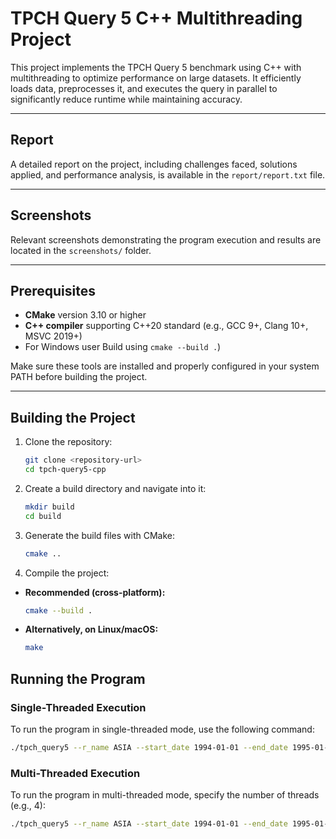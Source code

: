 # TPCH Query 5 C++ Multithreading Project

This project implements the TPCH Query 5 benchmark using C++ with multithreading to optimize performance on large datasets. It efficiently loads data, preprocesses it, and executes the query in parallel to significantly reduce runtime while maintaining accuracy.

---

## Report

A detailed report on the project, including challenges faced, solutions applied, and performance analysis, is available in the `report/report.txt` file.

---

## Screenshots

Relevant screenshots demonstrating the program execution and results are located in the `screenshots/` folder.

---

## Prerequisites

- **CMake** version 3.10 or higher
- **C++ compiler** supporting C++20 standard (e.g., GCC 9+, Clang 10+, MSVC 2019+)
- For Windows user Build using `cmake --build .`)

Make sure these tools are installed and properly configured in your system PATH before building the project.


---

## Building the Project

1. Clone the repository:
   ```bash
   git clone <repository-url>
   cd tpch-query5-cpp
   ```

2. Create a build directory and navigate into it:
   ```bash
   mkdir build
   cd build
   ```

3. Generate the build files with CMake:
   ```bash
   cmake ..
   ```

4. Compile the project:  

- **Recommended (cross-platform):**  

   ```bash
   cmake --build .
   ```

- **Alternatively, on Linux/macOS:**  

   ```bash
   make 
   ```

## Running the Program
### Single-Threaded Execution
To run the program in single-threaded mode, use the following command:
```bash
./tpch_query5 --r_name ASIA --start_date 1994-01-01 --end_date 1995-01-01 --threads 1 --table_path /path/to/tables --result_path ../output_path/query5_output.txt

```

### Multi-Threaded Execution
To run the program in multi-threaded mode, specify the number of threads (e.g., 4):
```bash
./tpch_query5 --r_name ASIA --start_date 1994-01-01 --end_date 1995-01-01 --threads 4 --table_path /path/to/tables --result_path ../output_path/query5_output.txt

```

